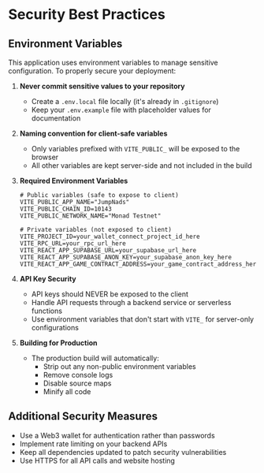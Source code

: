 # Security Best Practices

## Environment Variables

This application uses environment variables to manage sensitive configuration. To properly secure your deployment:

1. **Never commit sensitive values to your repository**
   - Create a `.env.local` file locally (it's already in `.gitignore`)
   - Keep your `.env.example` file with placeholder values for documentation

2. **Naming convention for client-safe variables**
   - Only variables prefixed with `VITE_PUBLIC_` will be exposed to the browser
   - All other variables are kept server-side and not included in the build

3. **Required Environment Variables**
   ```
   # Public variables (safe to expose to client)
   VITE_PUBLIC_APP_NAME="JumpNads"
   VITE_PUBLIC_CHAIN_ID=10143
   VITE_PUBLIC_NETWORK_NAME="Monad Testnet"

   # Private variables (not exposed to client)
   VITE_PROJECT_ID=your_wallet_connect_project_id_here
   VITE_RPC_URL=your_rpc_url_here
   VITE_REACT_APP_SUPABASE_URL=your_supabase_url_here
   VITE_REACT_APP_SUPABASE_ANON_KEY=your_supabase_anon_key_here
   VITE_REACT_APP_GAME_CONTRACT_ADDRESS=your_game_contract_address_here
   ```

4. **API Key Security**
   - API keys should NEVER be exposed to the client
   - Handle API requests through a backend service or serverless functions
   - Use environment variables that don't start with `VITE_` for server-only configurations

5. **Building for Production**
   - The production build will automatically:
     - Strip out any non-public environment variables
     - Remove console logs
     - Disable source maps
     - Minify all code

## Additional Security Measures

- Use a Web3 wallet for authentication rather than passwords
- Implement rate limiting on your backend APIs
- Keep all dependencies updated to patch security vulnerabilities
- Use HTTPS for all API calls and website hosting
